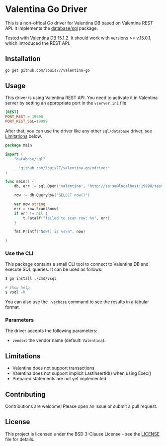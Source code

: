 # Valentina Go Driver

This is a non-offical Go driver for Valentina DB based on Valentina REST API. It implements the [database/sql](https://pkg.go.dev/database/sql) package.

Tested with [Valentina DB](https://valentina-db.com) 15.1.2. It should work with versions >= v.15.0.1, which introduced the REST API.

## Installation

```bash
go get github.com/louis77/valentina-go
```

## Usage

This driver is using Valentina REST API. You need to activate it in Valentina server by setting an appropriate port in the `vserver.ini` file:

```ini
[REST]
PORT_REST = 19998
PORT_REST_SSL=19999
```

After that, you can use the driver like any other `sql/database` driver, see [Limitations](#limitations) below.

```go
package main

import (
	"database/sql"

	_ "github.com/louis77/valentina-go/vdriver"
)

func main() {
	db, err := sql.Open("valentina", "http://sa:sa@localhost:19998/testdb?vendor=Valentina")

	row := db.QueryRow("SELECT now()")

	var now string
	err = row.Scan(&now)
	if err != nil {
		t.Fatalf("failed to scan row: %v", err)
	}

	fmt.Printf("Now() is %s\n", now)

}
```

### Use the CLI

This package contains a small CLI tool to connect to Valentina DB and execute SQL queries. It can be used as follows:

```bash
$ go install ./cmd/vsql

# Show help
$ vsql -h
```

You can also use the `.verbose` command to see the results in a tabular format.

### Parameters

The driver accepts the following parameters:

- `vendor`: the vendor name (default: `Valentina`).

## Limitations

- Valentina does not support transactions
- Valentina does not support implicit LastInsertId() when using Exec()
- Prepared statements are not yet implemented

## Contributing

Contributions are welcome! Please open an issue or submit a pull request.

## License

This project is licensed under the BSD 3-Clause License - see the [LICENSE](LICENSE) file for details.